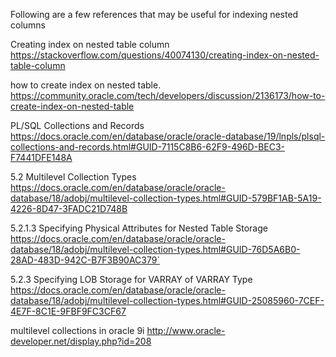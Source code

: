

Following are a few references that may be useful for indexing nested columns

Creating index on nested table column
https://stackoverflow.com/questions/40074130/creating-index-on-nested-table-column


how to create index on nested table.
https://community.oracle.com/tech/developers/discussion/2136173/how-to-create-index-on-nested-table


PL/SQL Collections and Records
https://docs.oracle.com/en/database/oracle/oracle-database/19/lnpls/plsql-collections-and-records.html#GUID-7115C8B6-62F9-496D-BEC3-F7441DFE148A

5.2 Multilevel Collection Types 
https://docs.oracle.com/en/database/oracle/oracle-database/18/adobj/multilevel-collection-types.html#GUID-579BF1AB-5A19-4226-8D47-3FADC21D748B

5.2.1.3 Specifying Physical Attributes for Nested Table Storage
https://docs.oracle.com/en/database/oracle/oracle-database/18/adobj/multilevel-collection-types.html#GUID-76D5A6B0-28AD-483D-942C-B7F3B90AC379`

5.2.3 Specifying LOB Storage for VARRAY of VARRAY Type 
https://docs.oracle.com/en/database/oracle/oracle-database/18/adobj/multilevel-collection-types.html#GUID-25085960-7CEF-4E7F-8C1E-9FBF9FC3CF67


multilevel collections in oracle 9i
http://www.oracle-developer.net/display.php?id=208





